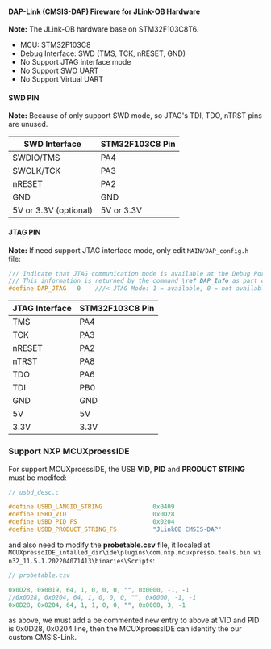#### DAP-Link (CMSIS-DAP) Fireware for JLink-OB Hardware

**Note:** The JLink-OB hardware base on STM32F103C8T6.

- MCU: STM32F103C8
- Debug Interface: SWD (TMS, TCK, nRESET, GND)
- No Support JTAG interface mode
- No Support SWO UART
- No Support Virtual UART



#### SWD PIN

**Note:** Because of only support SWD mode, so JTAG's TDI, TDO, nTRST pins are unused.

| SWD Interface         | STM32F103C8 Pin |
| --------------------- | --------------- |
| SWDIO/TMS             | PA4             |
| SWCLK/TCK             | PA3             |
| nRESET                | PA2             |
| GND                   | GND             |
| 5V or 3.3V (optional) | 5V or 3.3V      |



#### JTAG PIN

**Note:** If need support JTAG interface mode, only edit `MAIN/DAP_config.h` file:

```c
/// Indicate that JTAG communication mode is available at the Debug Port.
/// This information is returned by the command \ref DAP_Info as part of <b>Capabilities</b>.
#define DAP_JTAG   0    ///< JTAG Mode: 1 = available, 0 = not available.
```



| JTAG Interface | STM32F103C8 Pin |
| -------------- | --------------- |
| TMS            | PA4             |
| TCK            | PA3             |
| nRESET         | PA2             |
| nTRST          | PA8             |
| TDO            | PA6             |
| TDI            | PB0             |
| GND            | GND             |
| 5V             | 5V              |
| 3.3V           | 3.3V            |



### Support NXP MCUXproessIDE

For support MCUXproessIDE, the USB **VID**, **PID** and **PRODUCT STRING** must be modifed:

```c
// usbd_desc.c

#define USBD_LANGID_STRING              0x0409
#define USBD_VID                        0x0D28
#define USBD_PID_FS                     0x0204
#define USBD_PRODUCT_STRING_FS          "JLinkOB CMSIS-DAP"
```

and also need to modify the **probetable.csv** file, it localed at `MCUXpressoIDE_intalled_dir\ide\plugins\com.nxp.mcuxpresso.tools.bin.win32_11.5.1.202204071413\binaries\Scripts`:

```c
// probetable.csv

0x0D28, 0x0019, 64, 1, 0, 0, 0, "", 0x0000, -1, -1
//0x0D28, 0x0204, 64, 1, 0, 0, 0, "", 0x0000, -1, -1
0x0D28, 0x0204, 64, 1, 1, 0, 0, "", 0x0000, 3, -1
```

as above, we must add a be commented new entry to above at VID and PID is 0x0D28, 0x0204 line, then the MCUXproessIDE can identify the our custom CMSIS-Link.
